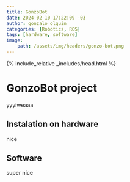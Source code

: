 ```yaml
---
title: GonzoBot
date: 2024-02-10 17:22:09 -03
author: gonzalo olguin
categories: [Robotics, ROS]
tags: [hardware, software]
image:
    path: /assets/img/headers/gonzo-bot.png
---
```

{% include_relative _includes/head.html %}

# GonzoBot project

yyyiweaaa

## Instalation on hardware
nice

## Software
super nice